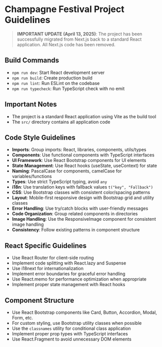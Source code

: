 # Champagne Festival Project Guidelines

> **IMPORTANT UPDATE (April 13, 2025)**: The project has been successfully migrated from Next.js back to a standard React application. All Next.js code has been removed.

## Build Commands
- `npm run dev`: Start React development server
- `npm run build`: Create production build
- `npm run lint`: Run ESLint on the codebase
- `npm run typecheck`: Run TypeScript check with no emit

## Important Notes
- The project is a standard React application using Vite as the build tool
- The `src/` directory contains all application code

## Code Style Guidelines
- **Imports**: Group imports: React, libraries, components, utils/types
- **Components**: Use functional components with TypeScript interfaces
- **UI Framework**: Use React Bootstrap components for UI elements
- **State Management**: Use React hooks (useState, useContext) for state
- **Naming**: PascalCase for components, camelCase for variables/functions
- **Types**: Use strict TypeScript typing, avoid `any`
- **i18n**: Use translation keys with fallback values `t("key", "Fallback")`
- **CSS**: Use Bootstrap classes with consistent color/spacing patterns
- **Layout**: Mobile-first responsive design with Bootstrap grid and utility classes
- **Error Handling**: Use try/catch blocks with user-friendly messages
- **Code Organization**: Group related components in directories
- **Image Handling**: Use the ResponsiveImage component for consistent image handling
- **Consistency**: Follow existing patterns in component structure

## React Specific Guidelines
- Use React Router for client-side routing
- Implement code splitting with React.lazy and Suspense
- Use i18next for internationalization
- Implement error boundaries for graceful error handling
- Use React.memo for performance optimization when appropriate
- Implement proper state management with React hooks

## Component Structure
- Use React Bootstrap components like Card, Button, Accordion, Modal, Form, etc.
- For custom styling, use Bootstrap utility classes when possible
- Use the `classnames` utility for conditional class application
- Implement proper prop types with TypeScript interfaces
- Use React.Fragment to avoid unnecessary DOM elements

